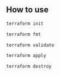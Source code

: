 ## How to use

```powershell
terraform init
```

```powershell
terraform fmt
```

```powershell
terraform validate
```

```powershell
terraform apply
```

```powershell
terraform destroy
```